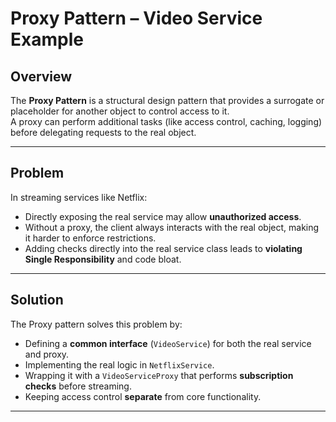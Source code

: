# Proxy Pattern – Video Service Example

## Overview
The **Proxy Pattern** is a structural design pattern that provides a surrogate or placeholder for another object to control access to it.  
A proxy can perform additional tasks (like access control, caching, logging) before delegating requests to the real object.

---

##  Problem
In streaming services like Netflix:
- Directly exposing the real service may allow **unauthorized access**.  
- Without a proxy, the client always interacts with the real object, making it harder to enforce restrictions.  
- Adding checks directly into the real service class leads to **violating Single Responsibility** and code bloat.

---

##  Solution
The Proxy pattern solves this problem by:
- Defining a **common interface** (`VideoService`) for both the real service and proxy.  
- Implementing the real logic in `NetflixService`.  
- Wrapping it with a `VideoServiceProxy` that performs **subscription checks** before streaming.  
- Keeping access control **separate** from core functionality.

---